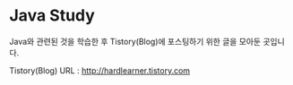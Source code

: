 # Java Study

Java와 관련된 것을 학습한 후 Tistory(Blog)에 포스팅하기 위한 글을 모아둔 곳입니다.

Tistory(Blog) URL : http://hardlearner.tistory.com